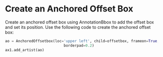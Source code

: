 # Create an Anchored Offset Box

Create an anchored offset box using AnnotationBbox to add the offset box and set its position. Use the following code to create the anchored offset box:

```python
ao = AnchoredOffsetbox(loc='upper left', child=offsetbox, frameon=True,
                           borderpad=0.2)
ax1.add_artist(ao)
```
